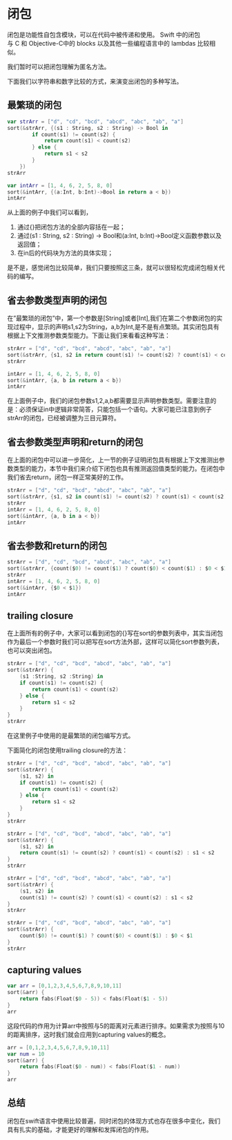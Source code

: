 # 闭包

闭包是功能性自包含模块，可以在代码中被传递和使用。 Swift 中的闭包与 C 和 Objective-C中的 blocks 以及其他一些编程语言中的 lambdas 比较相似。

我们暂时可以把闭包理解为匿名方法。

下面我们以字符串和数字比较的方式，来演变出闭包的多种写法。

## 最繁琐的闭包

``` swift
var strArr = ["d", "cd", "bcd", "abcd", "abc", "ab", "a"]
sort(&strArr, {(s1 : String, s2 : String) -> Bool in
        if count(s1) != count(s2) {
            return count(s1) < count(s2)
        } else {
            return s1 < s2
        }
    })
strArr
```

``` swift
var intArr = [1, 4, 6, 2, 5, 8, 0]
sort(&intArr, {(a:Int, b:Int)->Bool in return a < b})
intArr
```

从上面的例子中我们可以看到，

1. 通过{}把闭包方法的全部内容括在一起；
2. 通过(s1 : String, s2 : String) -> Bool和(a:Int, b:Int)->Bool定义函数参数以及返回值；
3. 在in后的代码块为方法的具体实现；

是不是，感觉闭包比较简单，我们只要按照这三条，就可以很轻松完成闭包相关代码的编写。

## 省去参数类型声明的闭包

在”最繁琐的闭包”中，第一个参数是[String]或者[Int],我们在第二个参数闭包的实现过程中，显示的声明s1,s2为String，a,b为Int,是不是有点繁琐。其实闭包具有根据上下文推测参数类型能力。下面让我们来看看这种写法：

``` swift
strArr = ["d", "cd", "bcd", "abcd", "abc", "ab", "a"]
sort(&strArr, {s1, s2 in return count(s1) != count(s2) ? count(s1) < count(s2) : s1 < s2})
strArr
```

``` swift
intArr = [1, 4, 6, 2, 5, 8, 0]
sort(&intArr, {a, b in return a < b})
intArr
```

在上面例子中，我们的闭包参数s1,2,a,b都需要显示声明参数类型。需要注意的是：必须保证in中逻辑非常简答，只能包括一个语句。大家可能已注意到例子strArr的闭包，已经被调整为三目元算符。

## 省去参数类型声明和return的闭包

在上面的闭包中可以进一步简化，上一节的例子证明闭包具有根据上下文推测出参数类型的能力，本节中我们来介绍下闭包也具有推测返回值类型的能力。在闭包中我们省去return，闭包一样正常美好的工作。

``` swift
strArr = ["d", "cd", "bcd", "abcd", "abc", "ab", "a"]
sort(&strArr, {s1, s2 in count(s1) != count(s2) ? count(s1) < count(s2) : s1 < s2})
strArr
intArr = [1, 4, 6, 2, 5, 8, 0]
sort(&intArr, {a, b in a < b})
intArr
```

##  省去参数和return的闭包

``` swift
strArr = ["d", "cd", "bcd", "abcd", "abc", "ab", "a"]
sort(&strArr, {count($0) != count($1) ? count($0) < count($1) : $0 < $1})
strArr
intArr = [1, 4, 6, 2, 5, 8, 0]
sort(&intArr, {$0 < $1})
intArr
```

## trailing closure

在上面所有的例子中，大家可以看到闭包的{}写在sort的参数列表中，其实当闭包作为最后一个参数时我们可以把写在sort方法外部，这样可以简化sort参数列表，也可以突出闭包。

``` swift
strArr = ["d", "cd", "bcd", "abcd", "abc", "ab", "a"]
sort(&strArr) {
    (s1 :String, s2 :String) in
    if count(s1) != count(s2) {
        return count(s1) < count(s2)
    } else {
        return s1 < s2
    }
}
strArr
```

在这里例子中使用的是最繁琐的闭包编写方式。

下面简化的闭包使用trailing closure的方法：

``` swift
strArr = ["d", "cd", "bcd", "abcd", "abc", "ab", "a"]
sort(&strArr) {
    (s1, s2) in
    if count(s1) != count(s2) {
        return count(s1) < count(s2)
    } else {
        return s1 < s2
    }
}
strArr

strArr = ["d", "cd", "bcd", "abcd", "abc", "ab", "a"]
sort(&strArr) {
    (s1, s2) in
    return count(s1) != count(s2) ? count(s1) < count(s2) : s1 < s2
}
strArr

strArr = ["d", "cd", "bcd", "abcd", "abc", "ab", "a"]
sort(&strArr) {
    (s1, s2) in
    count(s1) != count(s2) ? count(s1) < count(s2) : s1 < s2
}
strArr

strArr = ["d", "cd", "bcd", "abcd", "abc", "ab", "a"]
sort(&strArr) {
    count($0) != count($1) ? count($0) < count($1) : $0 < $1
}
strArr
```

## capturing values

``` swift
var arr = [0,1,2,3,4,5,6,7,8,9,10,11]
sort(&arr) {
    return fabs(Float($0 - 5)) < fabs(Float($1 - 5))
}
arr
```

这段代码的作用为计算arr中按照与5的距离对元素进行排序。如果需求为按照与10的距离排序，这时我们就会应用到capturing values的概念。

``` swift
arr = [0,1,2,3,4,5,6,7,8,9,10,11]
var num = 10
sort(&arr) {
    return fabs(Float($0 - num)) < fabs(Float($1 - num))
}
arr
```

## 总结

闭包在swift语言中使用比较普遍，同时闭包的体现方式也存在很多中变化，我们具有扎实的基础，才能更好的理解和发挥闭包的作用。